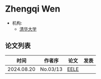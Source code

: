 # Zhengqi Wen

- 机构:
  - [清华大学](../Institutions/CHN-THU_清华大学.md)

## 论文列表

| 时间 | 作者序 | 论文 | 发表 |
|:-:|:-:|---|---|
| 2024.08.20 | No.03/13 | [EELE](../Models/E2E/2024.08.20_EELE.md) |
